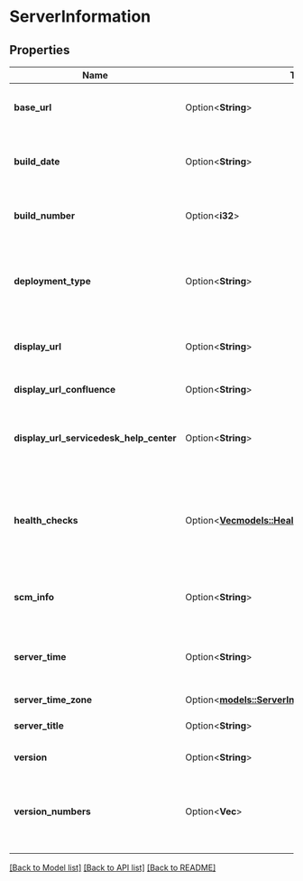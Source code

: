 # ServerInformation

## Properties

Name | Type | Description | Notes
------------ | ------------- | ------------- | -------------
**base_url** | Option<**String**> | The base URL of the Jira instance. | [optional]
**build_date** | Option<**String**> | The timestamp when the Jira version was built. | [optional]
**build_number** | Option<**i32**> | The build number of the Jira version. | [optional]
**deployment_type** | Option<**String**> | The type of server deployment. This is always returned as *Cloud*. | [optional]
**display_url** | Option<**String**> | The display URL of the Jira instance. | [optional]
**display_url_confluence** | Option<**String**> | The display URL of Confluence. | [optional]
**display_url_servicedesk_help_center** | Option<**String**> | The display URL of the Servicedesk Help Center. | [optional]
**health_checks** | Option<[**Vec<models::HealthCheckResult>**](HealthCheckResult.md)> | Jira instance health check results. Deprecated and no longer returned. | [optional]
**scm_info** | Option<**String**> | The unique identifier of the Jira version. | [optional]
**server_time** | Option<**String**> | The time in Jira when this request was responded to. | [optional]
**server_time_zone** | Option<[**models::ServerInformationServerTimeZone**](ServerInformation_serverTimeZone.md)> |  | [optional]
**server_title** | Option<**String**> | The name of the Jira instance. | [optional]
**version** | Option<**String**> | The version of Jira. | [optional]
**version_numbers** | Option<**Vec<i32>**> | The major, minor, and revision version numbers of the Jira version. | [optional]

[[Back to Model list]](../README.md#documentation-for-models) [[Back to API list]](../README.md#documentation-for-api-endpoints) [[Back to README]](../README.md)


